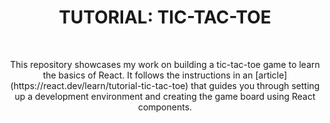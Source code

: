 <h1 align="center"><b>TUTORIAL: TIC-TAC-TOE</b></h1>

<!-- <br>
<hr>
<h3><a href=>Notes</a></h3>
<hr> -->


<!--==================================================-->
<br>

<p align="center">This repository showcases my work on building a tic-tac-toe game to learn the basics of React. It follows the instructions in an [article](https://react.dev/learn/tutorial-tic-tac-toe) that guides you through setting up a development environment and creating the game board using React components.</p>
